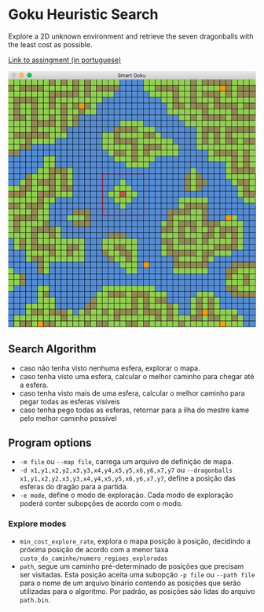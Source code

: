 # Goku Heuristic Search

Explore a 2D unknown environment and retrieve the seven dragonballs with the least cost as possible.

[Link to assingment (in portuguese)](https://github.com/carloscdias/goku-heuristic-search/blob/master/images/assignment.pdf)

![Running program](https://raw.githubusercontent.com/carloscdias/goku-heuristic-search/master/images/example.png)

## Search Algorithm

 * caso não tenha visto nenhuma esfera, explorar o mapa.
 * caso tenha visto uma esfera, calcular o melhor caminho para chegar até a esfera.
 * caso tenha visto mais de uma esfera, calcular o melhor caminho para pegar todas as esferas visíveis
 * caso tenha pego todas as esferas, retornar para a ilha do mestre kame pelo melhor caminho possível

## Program options

 * `-m file` ou `--map file`, carrega um arquivo de definição de mapa.
 * `-d x1,y1,x2,y2,x3,y3,x4,y4,x5,y5,x6,y6,x7,y7` ou `--dragonballs x1,y1,x2,y2,x3,y3,x4,y4,x5,y5,x6,y6,x7,y7`, define a posição das esferas do dragão para a partida.
 * `-e mode`, define o modo de exploração. Cada modo de exploração poderá conter subopções de acordo com o modo.

### Explore modes

 * `min_cost_explore_rate`, explora o mapa posição à posição, decidindo a próxima posição de acordo com a menor taxa `custo_do_caminho/numero_regioes_exploradas`
 * `path`, segue um caminho pré-determinado de posições que precisam ser visitadas. Esta posição aceita uma subopção `-p file` ou `--path file` para o nome de um arquivo binário contendo as posições que serão utilizadas para o algoritmo. Por padrão, as posições são lidas do arquivo `path.bin`.

